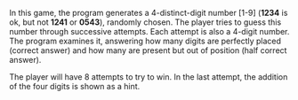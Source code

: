 In this game, the program generates a 4-distinct-digit number [1-9] (**1234** is ok, but not **1241**
or **0543**), randomly chosen. The player tries to guess this number through successive attempts.
Each attempt is also a 4-digit number. The program examines it, answering how many digits are
perfectly placed (correct answer) and how many are present but out of position (half correct
answer).


The player will have 8 attempts to try to win. In the last attempt, the addition of
the four digits is shown as a hint.
